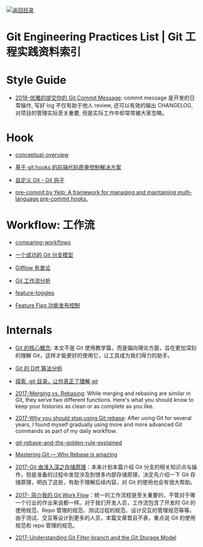 [![返回目录](https://user-images.githubusercontent.com/5803001/38079637-ff0abcf0-3371-11e8-9b76-ad651620afc7.jpg)](https://github.com/wx-chevalier/Awesome-Lists)

# Git Engineering Practices List | Git 工程实践资料索引

# Style Guide

* [2018-优雅的提交你的 Git Commit Message](https://zhuanlan.zhihu.com/p/34223150): commit message 是开发的日常操作, 写好 log 不仅有助于他人 review, 还可以有效的输出 CHANGELOG, 对项目的管理实际至关重要, 但是实际工作中却常常被大家忽略。

# Hook

* [conceptual-overview](https://www.atlassian.com/git/tutorials/git-hooks/conceptual-overview)

* [基于 git hooks 的前端代码质量控制解决方案](https://github.com/kuitos/kuitos.github.io/issues/28)

* [自定义 Git - Git 钩子](https://git-scm.com/book/zh/v2/%E8%87%AA%E5%AE%9A%E4%B9%89-Git-Git-%E9%92%A9%E5%AD%90)

* [pre-commit by Yelp: A framework for managing and maintaining multi-language pre-commit hooks.](http://pre-commit.com/#node)

# Workflow: 工作流

* [comparing-workflows](https://www.atlassian.com/git/tutorials/comparing-workflows/feature-branch-workflow)

* [一个成功的 Git 分支模型](http://blog.jobbole.com/81196/)

* [Gitflow 有害论 ](http://insights.thoughtworkers.org/gitflow-consider-harmful/)

* [Git 工作流分析](https://github.com/xirong/my-git/blob/master/git-workflow-tutorial.md)

* [feature-toggles](http://martinfowler.com/articles/feature-toggles.html)

* [Feature Flag 功能发布控制](http://fex.baidu.com/blog/2014/07/feature-flag/?qq-pf-to=pcqq.c2c)

# Internals

* [Git 的核心概念](https://lufficc.com/blog/the-core-conception-of-git): 本文不是 Git 使用教学篇，而是偏向理论方面，旨在更加深刻的理解 Git，这样才能更好的使用它，让工具成为我们得力的助手。

* [Git 的 Diff 算法分析](http://fabiensanglard.net/git_code_review/diff.php)

* [探索 .git 目录，让你真正了理解 git](http://blog.jobbole.com/98634/?f=tt)

- [2017-Merging vs. Rebasing](https://dzone.com/articles/merging-vs-rebasing): While merging and rebasing are similar in Git, they serve two different functions. Here's what you should know to keep your histories as clean or as complete as you like.

- [2017-Why you should stop using Git rebase](https://parg.co/bBO): After using Git for several years, I found myself gradually using more and more advanced Git commands as part of my daily workflow.

* [git-rebase-and-the-golden-rule-explained](https://medium.freecodecamp.com/git-rebase-and-the-golden-rule-explained-70715eccc372#.8snfmpokv)

- [Mastering Git — Why Rebase is amazing](https://hackernoon.com/mastering-git-why-rebase-is-amazing-a954485b128a?source=reading_list---------90-1---------)

* [2017-Git 由浅入深之存储原理](http://blog.codingplayboy.com/2017/03/23/git_internal/)：本来计划本篇介绍 Git 分支的相关知识点与操作，但是准备的过程中发现涉及到很多内部存储原理，决定先介绍一下 Git 存储原理，明白了这些，有助于理解后续内容，对 Git 的使用也会有很大帮助。

* [2017- 简介我的 Git Work Flow](http://zhoulingyu.com/2017/05/08/Git-Work-Flow/)：统一的工作流程是至关重要的，不管对于哪一个行业的作业来说都一样。对于我们开发人员，工作流包含了开发时 Git 的使用规范、Repo 管理的规范、测试过程的规范、设计交互的管理规范等等。由于测试、交互等设计到更多的人员，本篇文章暂且不表，重点说 Git 的使用规范和 repo 管理的规范。

* [2017-Understanding Git Filter-branch and the Git Storage Model](http://6me.us/LDeJQS)
